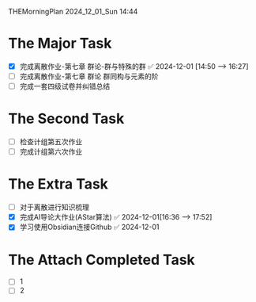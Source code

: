 THEMorningPlan
2024_12_01_Sun
14:44
# The Major Task
- [x] 完成离散作业-第七章 群论-群与特殊的群 ✅ 2024-12-01 [14:50 --> 16:27]
- [ ] 完成离散作业-第七章 群论 群同构与元素的阶
- [ ] 完成一套四级试卷并纠错总结

# The Second Task
- [ ] 检查计组第五次作业
- [ ] 完成计组第六次作业

# The Extra Task
- [ ] 对于离散进行知识梳理
- [x] 完成AI导论大作业(AStar算法) ✅ 2024-12-01[16:36 --> 17:52] 
- [x] 学习使用Obsidian连接Github ✅ 2024-12-01

# The Attach Completed Task
- [ ] 1
- [ ] 2